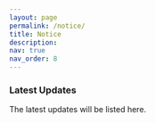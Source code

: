 ```yaml
---
layout: page
permalink: /notice/
title: Notice
description:  
nav: true
nav_order: 8
---
```


### Latest Updates

The latest updates will be listed here. 
